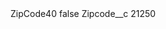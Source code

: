 <?xml version="1.0" encoding="UTF-8"?>
<CustomMetadata xmlns="http://soap.sforce.com/2006/04/metadata" xmlns:xsi="http://www.w3.org/2001/XMLSchema-instance" xmlns:xsd="http://www.w3.org/2001/XMLSchema">
    <label>ZipCode40</label>
    <protected>false</protected>
    <values>
        <field>Zipcode__c</field>
        <value xsi:type="xsd:string">21250</value>
    </values>
</CustomMetadata>
